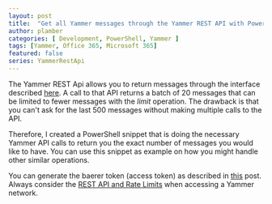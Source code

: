 ```yaml
---
layout: post
title:  "Get all Yammer messages through the Yammer REST API with PowerShell"
author: plamber
categories: [ Development, PowerShell, Yammer ]
tags: [Yammer, Office 365, Microsoft 365]
featured: false
series: YammerRestApi
---
```

The Yammer REST Api allows you to return messages through the interface described [here](https://developer.yammer.com/docs/messagesjson). A call to that API returns a batch of 20 messages that can be limited to fewer messages with the *limit* operation. The drawback is that you can't ask for the last 500 messages without making multiple calls to the API.

Therefore, I created a PowerShell snippet that is doing the necessary Yammer API calls to return you the exact number of messages you would like to have. You can use this snippet as example on how you might handle other similar operations. 

<div class="alert success">
    You can generate the baerer token (access token) as described in <a href="/2019-09-01-Access-Yammer-API-Through-Rest">this</a> post. 
</div>

<div class="alert">
    Always consider the <a href="https://developer.yammer.com/docs/rest-api-rate-limits">REST API and Rate Limits</a> when accessing a Yammer network. 
</div>

<script src="https://gist.github.com/plamber/7186fad364fb671b7d6ebe06347ef68c.js?file=getallmessages.ps1"></script>